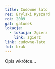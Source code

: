 ```yaml
---
title: Cudowne lato
rez: Brylski Ryszard
rok: 2009
gat: gatunek
lokacje:
  - lokacja: Zgierz
    link: zgierz
link: cudowne-lato
fot: brak
---
```

Opis wkrótce…